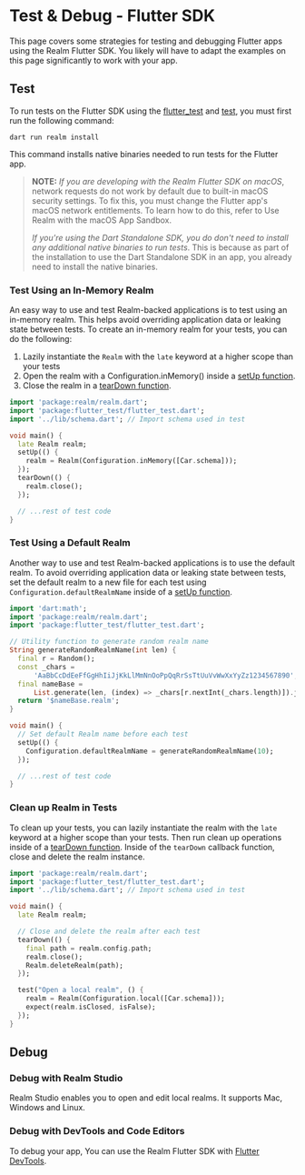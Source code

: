 # Test & Debug - Flutter SDK
This page covers some strategies for testing and debugging Flutter apps
using the Realm Flutter SDK. You likely will have to adapt the examples
on this page significantly to work with your app.

## Test
To run tests on the Flutter SDK using the
[flutter_test](https://api.flutter.dev/flutter/flutter_test/flutter_test-library.html)
and [test](https://dart.dev/tools/dart-test), you must first run
the following command:

```shell
dart run realm install
```

This command installs native binaries needed to run tests for the
Flutter app.

> **NOTE:**
> *If you are developing with the Realm Flutter SDK on macOS*,
> network requests do not work by default due to built-in macOS security settings.
> To fix this, you must change the Flutter app's macOS network
> entitlements. To learn how to do this, refer to Use Realm with the
> macOS App Sandbox.
>
> *If you're using the Dart Standalone SDK, you do don't need to install
> any additional native binaries to run tests*. This is because as part
> of the installation to use the Dart Standalone SDK
> in an app, you already need to install the native binaries.
>

### Test Using an In-Memory Realm
An easy way to use and test Realm-backed applications is to test
using an in-memory realm. This helps avoid overriding application data or leaking state
between tests.
To create an in-memory realm for your tests, you can do the following:

1. Lazily instantiate the `Realm` with the `late` keyword at a higher scope than your tests
2. Open the realm with a Configuration.inMemory()
inside a [setUp function](https://api.flutter.dev/flutter/flutter_test/setUp.html).
3. Close the realm in a [tearDown function](https://api.flutter.dev/flutter/flutter_test/tearDown.html).

```dart
import 'package:realm/realm.dart';
import 'package:flutter_test/flutter_test.dart';
import '../lib/schema.dart'; // Import schema used in test

void main() {
  late Realm realm;
  setUp(() {
    realm = Realm(Configuration.inMemory([Car.schema]));
  });
  tearDown(() {
    realm.close();
  });

  // ...rest of test code
}
```

### Test Using a Default Realm
Another way to use and test Realm-backed applications is to
use the default realm. To avoid overriding application data or leaking
state between tests, set the default realm to a new file for each test
using `Configuration.defaultRealmName`
inside of a [setUp function](https://api.flutter.dev/flutter/flutter_test/setUp.html).

```dart
import 'dart:math';
import 'package:realm/realm.dart';
import 'package:flutter_test/flutter_test.dart';

// Utility function to generate random realm name
String generateRandomRealmName(int len) {
  final r = Random();
  const _chars =
      'AaBbCcDdEeFfGgHhIiJjKkLlMmNnOoPpQqRrSsTtUuVvWwXxYyZz1234567890';
  final nameBase =
      List.generate(len, (index) => _chars[r.nextInt(_chars.length)]).join();
  return '$nameBase.realm';
}

void main() {
  // Set default Realm name before each test
  setUp(() {
    Configuration.defaultRealmName = generateRandomRealmName(10);
  });

  // ...rest of test code
}
```

### Clean up Realm in Tests
To clean up your tests, you can lazily instantiate the realm with the
`late` keyword at a higher scope than your tests. Then run clean up
operations inside of a [tearDown function](https://api.flutter.dev/flutter/flutter_test/tearDown.html).
Inside of the `tearDown` callback function, close and delete the realm
instance.

```dart
import 'package:realm/realm.dart';
import 'package:flutter_test/flutter_test.dart';
import '../lib/schema.dart'; // Import schema used in test

void main() {
  late Realm realm;

  // Close and delete the realm after each test
  tearDown(() {
    final path = realm.config.path;
    realm.close();
    Realm.deleteRealm(path);
  });

  test("Open a local realm", () {
    realm = Realm(Configuration.local([Car.schema]));
    expect(realm.isClosed, isFalse);
  });
}
```

## Debug
### Debug with Realm Studio
Realm Studio enables you to open and edit local realms.
It supports Mac, Windows and Linux.

### Debug with DevTools and Code Editors
To debug your app, You can use the Realm Flutter SDK with
[Flutter DevTools](https://docs.flutter.dev/development/tools/devtools/overview).
